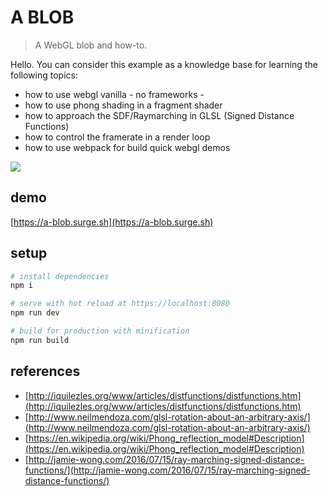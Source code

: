 # A BLOB

> A WebGL blob and how-to.

Hello. You can consider this example as a knowledge base for learning the following topics:

* how to use webgl vanilla - no frameworks -
* how to use phong shading in a fragment shader
* how to approach the SDF/Raymarching in GLSL (Signed Distance Functions)
* how to control the framerate in a render loop
* how to use webpack for build quick webgl demos

[![](http://img.youtube.com/vi/q1z-KaTRMiM/0.jpg)](http://www.youtube.com/watch?v=q1z-KaTRMiM "A BLOB")

## demo

 [https://a-blob.surge.sh](https://a-blob.surge.sh)

## setup

``` bash
# install dependencies
npm i

# serve with hot reload at https://localhost:8080
npm run dev

# build for production with minification
npm run build
```

## references

* [http://iquilezles.org/www/articles/distfunctions/distfunctions.htm](http://iquilezles.org/www/articles/distfunctions/distfunctions.htm)
* [http://www.neilmendoza.com/glsl-rotation-about-an-arbitrary-axis/](http://www.neilmendoza.com/glsl-rotation-about-an-arbitrary-axis/)
* [https://en.wikipedia.org/wiki/Phong_reflection_model#Description](https://en.wikipedia.org/wiki/Phong_reflection_model#Description)
* [http://jamie-wong.com/2016/07/15/ray-marching-signed-distance-functions/](http://jamie-wong.com/2016/07/15/ray-marching-signed-distance-functions/)